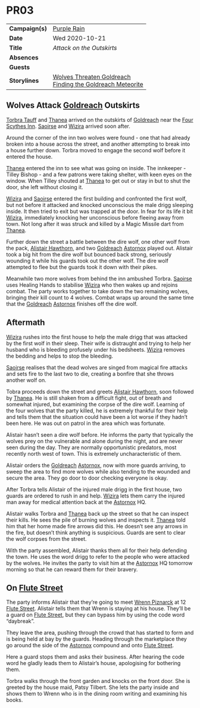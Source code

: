 # PR03

|||
| --- | --- |
| **Campaign(s)** | [Purple Rain](../campaigns/purple-rain.md) | session.2
| **Date** | Wed 2020-10-21 |
| **Title** | *Attack on the Outskirts* |
| **Absences** | |
| **Guests** | |
| **Storylines** | [Wolves Threaten Goldreach](../storylines/ended/wolves-threaten-goldreach.md)<br>[Finding the Goldreach Meteorite](../storylines/ended/finding-the-goldreach-meteorite.md) |

## Wolves Attack [Goldreach](../civilisations/kingdom-of-astor/SETTLEMENTS/GOLDREACH/README.md) Outskirts

[Torbra Tauff](../characters/torbra-tauff.md) and [Thanea](../../../astarus/people/thanea.md) arrived on the outskirts of [Goldreach](../civilisations/kingdom-of-astor/SETTLEMENTS/GOLDREACH/README.md) near the [Four Scythes Inn](../civilisations/kingdom-of-astor/SETTLEMENTS/GOLDREACH/four-scythes-inn.md). [Saoirse](../../../astarus/people/saoirse.md) and [Wizira](../characters/wizira.md) arrived soon after.

Around the corner of the inn two wolves were found - one that had already broken into a house across the street, and another attempting to break into a house further down. Torbra moved to engage the second wolf before it entered the house.

[Thanea](../../../astarus/people/thanea.md) entered the inn to see what was going on inside. The innkeeper - Tilley Bishop - and a few patrons were taking shelter, with keen eyes on the window. When Tilley shouted at [Thanea](../../../astarus/people/thanea.md) to get out or stay in but to shut the door, she left without closing it.

[Wizira](../characters/wizira.md) and [Saoirse](../../../astarus/people/saoirse.md) entered the first building and confronted the first wolf, but not before it attacked and knocked unconscious the male drigg sleeping inside. It then tried to exit but was trapped at the door. In fear for its life it bit [Wizira](../characters/wizira.md), immediately knocking her unconscious before fleeing away from town. Not long after it was struck and killed by a Magic Missile dart from [Thanea](../../../astarus/people/thanea.md).

Further down the street a battle between the dire wolf, one other wolf from the pack, [Alistair Hawthorn](../characters/alistair-hawthorn.md), and two [Goldreach](../civilisations/kingdom-of-astor/SETTLEMENTS/GOLDREACH/README.md) [Astornox](../organisations/astornox/astornox.md) played out. Alistair took a big hit from the dire wolf but bounced back strong, seriously wounding it while his guards took out the other wolf. The dire wolf attempted to flee but the guards took it down with their pikes.

Meanwhile two more wolves from behind the inn ambushed Torbra. [Saoirse](../../../astarus/people/saoirse.md) uses Healing Hands to stabilise [Wizira](../characters/wizira.md) who then wakes up and rejoins combat. The party works together to take down the two remaining wolves, bringing their kill count to 4 wolves. Combat wraps up around the same time that the [Goldreach](../civilisations/kingdom-of-astor/SETTLEMENTS/GOLDREACH/README.md) [Astornox](../organisations/astornox/astornox.md) finishes off the dire wolf.

## Aftermath

[Wizira](../characters/wizira.md) rushes into the first house to help the male drigg that was attacked by the first wolf in their sleep. Their wife is distraught and trying to help her husband who is bleeding profusely under his bedsheets. [Wizira](../characters/wizira.md) removes the bedding and helps to stop the bleeding.

[Saoirse](../../../astarus/people/saoirse.md) realises that the dead wolves are singed from magical fire attacks and sets fire to the last two to die, creating a bonfire that she throws another wolf on.

Tobra proceeds down the street and greets [Alistair Hawthorn](../characters/alistair-hawthorn.md), soon followed by [Thanea](../../../astarus/people/thanea.md). He is still shaken from a difficult fight, out of breath and somewhat injured, but examining the corpse of the dire wolf. Learning of the four wolves that the party killed, he is extremely thankful for their help and tells them that the situation could have been a lot worse if they hadn’t been here. He was out on patrol in the area which was fortunate.

Alistair hasn’t seen a dire wolf before. He informs the party that typically the wolves prey on the vulnerable and alone during the night, and are never seen during the day. They are normally opportunistic predators, most recently north west of town. This is extremely uncharacteristic of them.

Alistair orders the [Goldreach](../civilisations/kingdom-of-astor/SETTLEMENTS/GOLDREACH/README.md) [Astornox](../organisations/astornox/astornox.md), now with more guards arriving, to sweep the area to find more wolves while also tending to the wounded and secure the area. They go door to door checking everyone is okay.

After Torbra tells Alistair of the injured male drigg in the first house, two guards are ordered to rush in and help. [Wizira](../characters/wizira.md) lets them carry the injured man away for medical attention back at the [Astornox](../organisations/astornox/astornox.md) HQ.

Alistair walks Torbra and [Thanea](../../../astarus/people/thanea.md) back up the street so that he can inspect their kills. He sees the pile of burning wolves and inspects it. [Thanea](../../../astarus/people/thanea.md) told him that her home made fire arrows did this. He doesn’t see any arrows in the fire, but doesn’t think anything is suspicious. Guards are sent to clear the wolf corpses from the street.

With the party assembled, Alistair thanks them all for their help defending the town. He uses the word drigg to refer to the people who were attacked by the wolves. He invites the party to visit him at the [Astornox](../organisations/astornox/astornox.md) HQ tomorrow morning so that he can reward them for their bravery.

## On [Flute Street](../civilisations/kingdom-of-astor/SETTLEMENTS/GOLDREACH/flute-street.md)

The party informs Alistair that they’re going to meet [Wrenn Piznarck](../characters/wrenn-piznarck.md) at 12 [Flute Street](../civilisations/kingdom-of-astor/SETTLEMENTS/GOLDREACH/flute-street.md). Alistair tells them that Wrenn is staying at his house. They’ll be a guard on [Flute Street](../civilisations/kingdom-of-astor/SETTLEMENTS/GOLDREACH/flute-street.md), but they can bypass him by using the code word “daybreak”.

They leave the area, pushing through the crowd that has started to form and is being held at bay by the guards. Heading through the marketplace they go around the side of the [Astornox](../organisations/astornox/astornox.md) compound and onto [Flute Street](../civilisations/kingdom-of-astor/SETTLEMENTS/GOLDREACH/flute-street.md).

Here a guard stops them and asks their business. After hearing the code word he gladly leads them to Alistair’s house, apologising for bothering them.

Torbra walks through the front garden and knocks on the front door. She is greeted by the house maid, Patsy Tilbert. She lets the party inside and shows them to Wrenn who is in the dining room writing and examining his books.
